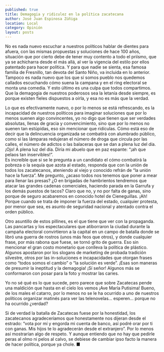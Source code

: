 ```yaml
---
published: true
title: Demagogia y ridiculez en la política zacatecana
author: José Juan Espinosa Zúñiga
location: Local
category: Opinión
layout: posts
---
```


No es nada nuevo escuchar a nuestros políticos hablar de dientes para afuera, con las mismas propuestas y soluciones de hace 100 años, situación que por cierto debe de tener muy contento a todo el priísmo, que ya se achicharra desde el más allá, al ver la vigencia del estilo por ellos patentado para hacer política. Y para que nadie se sienta, esa famosa familia de Fresnillo, tan devota del Santo Niño, va incluida en lo anterior. Tampoco es nada nuevo que los que sí somos pueblo nos quedemos callados escuchando cómo suena la campana y en el ring electoral se monta una comedia. Y esto último es una culpa que todos compartimos. Que la demagogia de nuestros poderosos sea la letanía desde siempre, es porque existen fieles dispuestos a oírla, y esa no es más que la verdad.   

Lo que es efectivamente nuevo, o por lo menos se está  refrescando, es la incapacidad de nuestros políticos para imaginar soluciones que por lo menos suenen algo convincentes, yo no digo que tienen que ser verdades absolutas, llenas de gracia y convencimiento, sino que por lo menos no suenen tan estúpidas, eso sin mencionar que ridículas. Cómo está eso de decir que la delincuencia organizada se combatirá con alumbrado público, como si las lámparas redujeran el número de droga que circula por las calles, el número de adictos o las balaceras que se dan a plena luz del día. ¡Ojo! A plena luz del día.  Diría mi abuelo que en paz espante: “¡ah que pelaos tan inservibles!”.  
Es increíble que si se le pregunta a un candidato el cómo combatirá la pobreza o la sequía que azota al estado, responda que con la unión de todos los zacatecanos, ateniendo al viejo y conocido refrán de “la unión hace la fuerza”. Me pregunto, ¿acaso todos nos tenemos que poner a mear para llenar las presas? ¿O en brigadas de hambrientos tendremos que atacar las grandes cadenas comerciales, haciendo parada en la Garrufa y los demás puestos de tacos? Claro que no, y no por falta de ganas, sino porque de seguro acabaremos en conocido hotel de Cieneguillas. ¡Ah! Porque cuando se trata de imponer la fuerza del estado, cualquier protesta, por menor que sea, es asunto de seguridad nacional y atentado contra el orden público.  

Otro asuntillo de estos pillines, es el que tiene que ver con la propaganda. Las pancartas y los espectaculares que atiborraron la ciudad durante la campaña electoral convirtieron a la capital en un campo de batalla donde se libró una guerra de rostros (unos más feos que otros), y donde cualquier frase, por más rabona que fuese, se tornó grito de guerra. Eso sin mencionar el gran costo monetario que conlleva la política de plástico. Algunos apostaron por los slogans de marketing de probada tradición silvestre, otros por las in-soluciones e incapacidades que otorgan frases como “todos somos el cambio” o “la solución es verde”. ¡Esas son maneras de presumir la ineptitud y la demagogia! ¡Sí señor! Algunos más se conformaron con posar para la foto y mostrar las caries. 

Yo no sé qué es lo que sucede, pero parece que sobre Zacatecas pende una maldición que hasta en el cielo los vemos ¡Ave María Putisima! Bueno, de los males el catarro, por lo menos no se le ha ocurrido a uno de nuestros políticos organizar matinés para ver las telenovelas… esperen… porque no ha ocurrido ¿verdad?

Si de verdad la batalla de Zacatecas fuese por la honestidad, los zacatecanos agradeceríamos que honestamente nos dijeran desde el estrado: “vota por mí y engorda mi cuenta de banco, así podré orar por ti con ganas. Mis hijos te lo agradecerán desde el extranjero”. Por lo menos así mostrarían algo de respeto. Y aunque entiendo que no hay que pedirle peras al olmo ni pelos al calvo, se debiese de cambiar ipso facto la manera de hacer política, porque ya chole. ■
